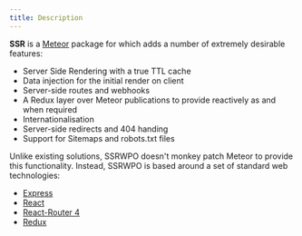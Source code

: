 ```yaml
---
title: Description
---
```


**SSR** is a [Meteor](https://www.meteor.com) package for which adds a number of extremely desirable features:

* Server Side Rendering with a true TTL cache
* Data injection for the initial render on client
* Server-side routes and webhooks
* A Redux layer over Meteor publications to provide reactively as and when required
* Internationalisation
* Server-side redirects and 404 handing
* Support for Sitemaps and robots.txt files

Unlike existing solutions, SSRWPO doesn't monkey patch Meteor to provide this functionality. Instead,
SSRWPO is based around a set of standard web technologies:

* [Express](expressjs.com/)
* [React](https://facebook.github.io/react/)
* [React-Router 4](https://reacttraining.com/react-router/)
* [Redux](redux.js.org)
